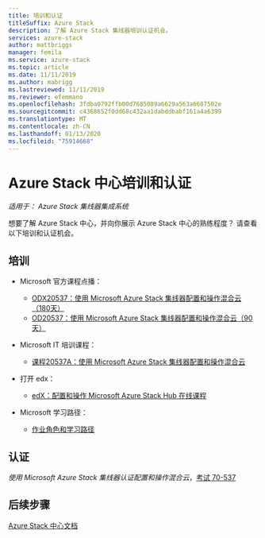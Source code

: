 ```yaml
---
title: 培训和认证
titleSuffix: Azure Stack
description: 了解 Azure Stack 集线器培训认证机会。
services: azure-stack
author: mattbriggs
manager: femila
ms.service: azure-stack
ms.topic: article
ms.date: 11/11/2019
ms.author: mabrigg
ms.lastreviewed: 11/11/2019
ms.reviewer: efemmano
ms.openlocfilehash: 3fdba0792ffb00d7685089a6629a563a6687502e
ms.sourcegitcommit: c4368652f0dd68c432aa1dabddbabf161a4a6399
ms.translationtype: MT
ms.contentlocale: zh-CN
ms.lasthandoff: 01/13/2020
ms.locfileid: "75914668"
---
```

# <a name="azure-stack-hub-training-and-certification"></a>Azure Stack 中心培训和认证

*适用于： Azure Stack 集线器集成系统*

想要了解 Azure Stack 中心，并向你展示 Azure Stack 中心的熟练程度？ 请查看以下培训和认证机会。

## <a name="training"></a>培训

- Microsoft 官方课程点播：
   - [ODX20537：使用 Microsoft Azure Stack 集线器配置和操作混合云（180天）](https://www.microsoft.com/learning/course.aspx?cid=ODX20537)
   - [OD20537：使用 Microsoft Azure Stack 集线器配置和操作混合云（90天）](https://www.microsoft.com/learning/course.aspx?cid=OD20537)

- Microsoft IT 培训课程：
   - [课程20537A：使用 Microsoft Azure Stack 集线器配置和操作混合云](https://aka.ms/azsmoc)

- 打开 edx：
   - [edX：配置和操作 Microsoft Azure Stack Hub 在线课程](https://aka.ms/AzureStackMOOC)
   
- Microsoft 学习路径：
   - [作业角色和学习路径](https://azure.microsoft.com/training/learning-paths/)

## <a name="certification"></a>认证

*使用 Microsoft Azure Stack 集线器认证配置和操作混合云*，[考试 70-537](https://www.microsoft.com/learning/exam-70-537.aspx)

## <a name="next-steps"></a>后续步骤

[Azure Stack 中心文档](/azure-stack/operator)
